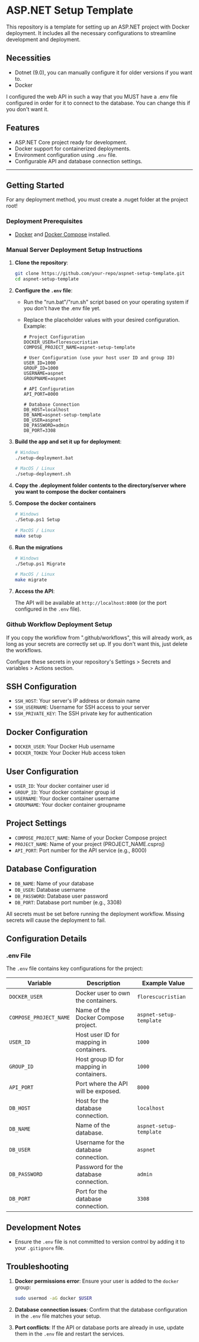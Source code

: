 # ASP.NET Setup Template

This repository is a template for setting up an ASP.NET project with Docker deployment. It includes all the necessary configurations to streamline development and deployment.

## Necessities

- Dotnet (9.0), you can manually configure it for older versions if you want to.
- Docker

I configured the web API in such a way that you MUST have a .env file configured in order for it to connect to the database. You can change this if you don't want it.

## Features

- ASP.NET Core project ready for development.
- Docker support for containerized deployments.
- Environment configuration using `.env` file.
- Configurable API and database connection settings.

---

## Getting Started

For any deployment method, you must create a .nuget folder at the project root!

### Deployment Prerequisites

- [Docker](https://www.docker.com/) and [Docker Compose](https://docs.docker.com/compose/install/) installed.

### Manual Server Deployment Setup Instructions

1. **Clone the repository**:

   ```bash
   git clone https://github.com/your-repo/aspnet-setup-template.git
   cd aspnet-setup-template
   ```

2. **Configure the `.env` file**:

   - Run the "run.bat"/"run.sh" script based on your operating system if you don't have the .env file yet.
   - Replace the placeholder values with your desired configuration. Example:

     ```env
     # Project Configuration
     DOCKER_USER=florescucristian
     COMPOSE_PROJECT_NAME=aspnet-setup-template

     # User Configuration (use your host user ID and group ID)
     USER_ID=1000
     GROUP_ID=1000
     USERNAME=aspnet
     GROUPNAME=aspnet

     # API Configuration
     API_PORT=8000

     # Database Connection
     DB_HOST=localhost
     DB_NAME=aspnet-setup-template
     DB_USER=aspnet
     DB_PASSWORD=admin
     DB_PORT=3308
     ```

3. **Build the app and set it up for deployment**:

   ```bash
   # Windows
   ./setup-deployment.bat
   
   # MacOS / Linux
   ./setup-deployment.sh
   ```

4. **Copy the .deployment folder contents to the directory/server where you want to compose the docker containers**
5. **Compose the docker containers**

    ```bash
    # Windows
    ./Setup.ps1 Setup

    # MacOS / Linux
    make setup
    ```

6. **Run the migrations**

    ```bash
    # Windows
    ./Setup.ps1 Migrate

    # MacOS / Linux
    make migrate
    ```

7. **Access the API**:

   The API will be available at `http://localhost:8000` (or the port configured in the `.env` file).

### Github Workflow Deployment Setup

If you copy the workflow from ".github/workflows", this will already work, as long as your secrets are correctly set up. If you don't want this, just delete the workflows.

Configure these secrets in your repository's Settings > Secrets and variables > Actions section.

## SSH Configuration
- `SSH_HOST`: Your server's IP address or domain name
- `SSH_USERNAME`: Username for SSH access to your server
- `SSH_PRIVATE_KEY`: The SSH private key for authentication

## Docker Configuration
- `DOCKER_USER`: Your Docker Hub username
- `DOCKER_TOKEN`: Your Docker Hub access token

## User Configuration
- `USER_ID`: Your docker container user id
- `GROUP_ID`: Your docker container group id
- `USERNAME`: Your docker container username
- `GROUPNAME`: Your docker container groupname

## Project Settings
- `COMPOSE_PROJECT_NAME`: Name of your Docker Compose project
- `PROJECT_NAME`: Name of your project (PROJECT_NAME.csproj)
- `API_PORT`: Port number for the API service (e.g., 8000)

## Database Configuration
- `DB_NAME`: Name of your database
- `DB_USER`: Database username
- `DB_PASSWORD`: Database user password
- `DB_PORT`: Database port number (e.g., 3308)

All secrets must be set before running the deployment workflow. Missing secrets will cause the deployment to fail.

## Configuration Details

### .env File

The `.env` file contains key configurations for the project:

| Variable                | Description                                                   | Example Value          |
|-------------------------|---------------------------------------------------------------|------------------------|
| `DOCKER_USER`           | Docker user to own the containers.                            | `florescucristian`     |
| `COMPOSE_PROJECT_NAME`  | Name of the Docker Compose project.                           | `aspnet-setup-template`|
| `USER_ID`               | Host user ID for mapping in containers.                       | `1000`                |
| `GROUP_ID`              | Host group ID for mapping in containers.                      | `1000`                |
| `API_PORT`              | Port where the API will be exposed.                           | `8000`                |
| `DB_HOST`               | Host for the database connection.                             | `localhost`           |
| `DB_NAME`               | Name of the database.                                         | `aspnet-setup-template`|
| `DB_USER`               | Username for the database connection.                         | `aspnet`              |
| `DB_PASSWORD`           | Password for the database connection.                         | `admin`               |
| `DB_PORT`               | Port for the database connection.                             | `3308`                |

## Development Notes

- Ensure the `.env` file is not committed to version control by adding it to your `.gitignore` file.

## Troubleshooting

1. **Docker permissions error**:
   Ensure your user is added to the `docker` group:

   ```bash
   sudo usermod -aG docker $USER
   ```

2. **Database connection issues**:
   Confirm that the database configuration in the `.env` file matches your setup.

3. **Port conflicts**:
   If the API or database ports are already in use, update them in the `.env` file and restart the services.